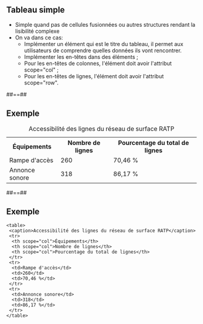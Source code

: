 <!-- .slide: class="with-code" -->

## Tableau simple

* Simple quand pas de cellules fusionnées ou autres structures rendant la lisibilité complexe
* On va dans ce cas:
  * Implémenter un élément <caption> qui est le titre du tableau, il permet aux utilisateurs de comprendre quelles données ils vont rencontrer.
  * Implémenter les en-têtes dans des éléments <th> ;
  * Pour les en-têtes de colonnes, l'élément <th> doit avoir l'attribut scope="col" ;
  * Pour les en-têtes de lignes, l'élément <th> doit avoir l'attribut scope="row".


##==##




## Exemple

<table>
 <caption>Accessibilité des lignes du réseau de surface RATP</caption>
 <tr>
  <th scope="col">Équipements</th>
  <th scope="col">Nombre de lignes</th>
  <th scope="col">Pourcentage du total de lignes</th>
 </tr>
 <tr>
  <td>Rampe d'accès</td>
  <td>260</td>
  <td>70,46 %</td>
 </tr>
 <tr>
  <td>Annonce sonore</td>
  <td>318</td>
  <td>86,17 %</td>
 </tr>
</table>


##==##


<!-- .slide: class="with-code" -->

## Exemple

```
<table>
 <caption>Accessibilité des lignes du réseau de surface RATP</caption>
 <tr>
  <th scope="col">Équipements</th>
  <th scope="col">Nombre de lignes</th>
  <th scope="col">Pourcentage du total de lignes</th>
 </tr>
 <tr>
  <td>Rampe d'accès</td>
  <td>260</td>
  <td>70,46 %</td>
 </tr>
 <tr>
  <td>Annonce sonore</td>
  <td>318</td>
  <td>86,17 %</td>
 </tr>
</table>
``` 
